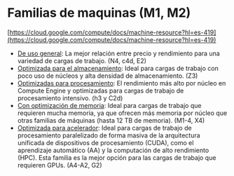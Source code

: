 # Familias de maquinas (M1, M2)

[https://cloud.google.com/compute/docs/machine-resource?hl=es-419](https://cloud.google.com/compute/docs/machine-resource?hl=es-419)

- [De uso general](https://cloud.google.com/compute/docs/general-purpose-machines?hl=es-419): La mejor relación entre precio y rendimiento para una variedad de cargas de trabajo. (N4, c4d, E2)
- [Optimizada para el almacenamiento](https://cloud.google.com/compute/docs/storage-optimized-machines?hl=es-419): Ideal para cargas de trabajo con poco uso de núcleos y alta densidad de almacenamiento. (Z3)
- [Optimizadas para procesamiento](https://cloud.google.com/compute/docs/compute-optimized-machines?hl=es-419): El rendimiento más alto por núcleo en Compute Engine y optimizadas para cargas de trabajo de procesamiento intensivo. (h3 y C2d)
- [Con optimización de memoria](https://cloud.google.com/compute/docs/memory-optimized-machines?hl=es-419): Ideal para cargas de trabajo que requieren mucha memoria, ya que ofrecen más memoria por núcleo que otras familias de máquinas (hasta 12 TB de memoria). (M1-4, X4)
- [Optimizada para acelerador](https://cloud.google.com/compute/docs/accelerator-optimized-machines?hl=es-419): Ideal para cargas de trabajo de procesamiento paralelizado de forma masiva de la arquitectura unificada de dispositivos de procesamiento (CUDA), como el aprendizaje automático (AA) y la computación de alto rendimiento (HPC). Esta familia es la mejor opción para las cargas de trabajo que requieren GPUs. (A4-A2, G2)